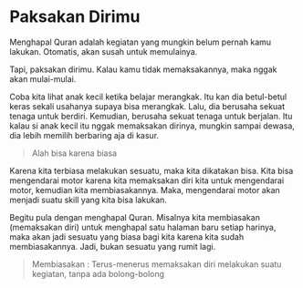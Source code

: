 # Paksakan Dirimu

Menghapal Quran adalah kegiatan yang mungkin belum pernah kamu lakukan. Otomatis, akan susah untuk memulainya.

Tapi, paksakan dirimu. Kalau kamu tidak memaksakannya, maka nggak akan mulai-mulai.

Coba kita lihat anak kecil ketika belajar merangkak. Itu kan dia betul-betul keras sekali usahanya supaya bisa merangkak. Lalu, dia berusaha sekuat tenaga untuk berdiri. Kemudian, berusaha sekuat tenaga untuk berjalan. Itu kalau si anak kecil itu nggak memaksakan dirinya, mungkin sampai dewasa, dia lebih memilih berbaring aja di kasur.

> Alah bisa karena biasa

Karena kita terbiasa melakukan sesuatu, maka kita dikatakan bisa. Kita bisa mengendarai motor karena kita memaksakan diri kita untuk mengendarai motor, kemudian kita membiasakannya. Maka, mengendarai motor akan menjadi suatu skill yang kita bisa lakukan.

Begitu pula dengan menghapal Quran. Misalnya kita membiasakan (memaksakan diri) untuk menghapal satu halaman baru setiap harinya, maka akan jadi sesuatu yang biasa bagi kita karena kita sudah membiasakannya. Jadi, bukan sesuatu yang rumit lagi.

> Membiasakan : Terus-menerus memaksakan diri melakukan suatu kegiatan, tanpa ada bolong-bolong
